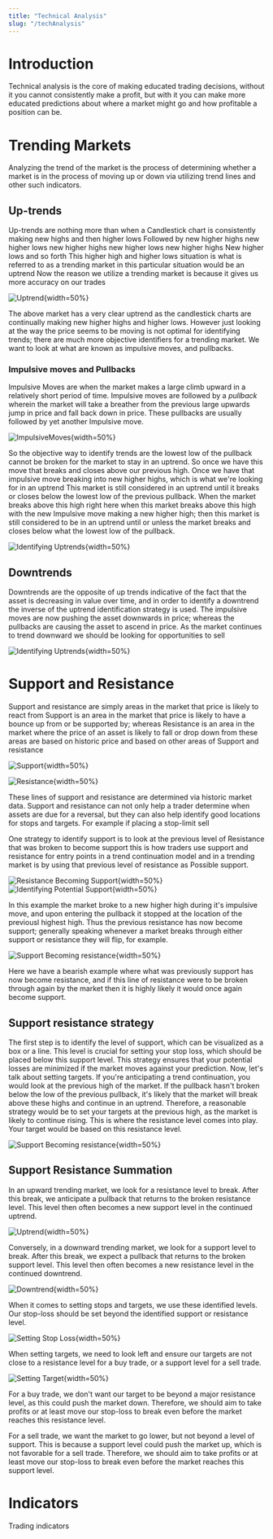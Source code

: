 ```yaml
---
title: "Technical Analysis"
slug: "/techAnalysis"
---
```



# Introduction 

Technical analysis is the core of making educated trading decisions, without it you cannot consistently make a profit, but with it you can make more educated predictions about where a market might go and how profitable a position can be. 

# Trending Markets 

Analyzing the trend of the market is the process of determining whether a market is in the process of moving up or down via utilizing trend lines and other such indicators. 

## Up-trends 

Up-trends are nothing more than when a Candlestick chart is consistently making new highs and then higher lows Followed by new higher highs new higher lows new higher highs new higher lows new higher highs New higher lows and so forth This higher high and higher lows situation is what is referred to as a trending market in this particular situation would be an uptrend Now the reason we utilize a trending market is because it gives us more accuracy on our trades

![Uptrend](/images/technical_Analysis/uptrend.png){width=50%}

The above market has a very clear uptrend as the candlestick charts are continually making new higher highs and higher lows. However just looking at the way the price seems to be moving is not optimal for identifying trends; there are much more objective identifiers for a trending market. We want to look at what are known as impulsive moves, and pullbacks. 

### Impulsive moves and Pullbacks 

Impulsive Moves are when the market makes a large climb upward in a relatively short period of time. Impulsive moves are followed by a _pullback_ wherein the market will take a breather from the previous large upwards jump in price and fall back down in price. These pullbacks are usually followed by yet another Impulsive move. 

![ImpulsiveMoves](/images/technical_Analysis/uptrend_impulsiveMoves&pullbacks.png){width=50%}

So the objective way to identify trends are the lowest low of the pullback cannot be broken for the market to stay in an uptrend. So once we have this move that breaks and closes above our previous high. Once we have that impulsive move breaking into new higher highs, which is what we're looking for in an uptrend This market is still considered in an uptrend until it breaks or closes below the lowest low of the previous pullback. When the market breaks above this high right here when this market breaks above this high with the new Impulsive move making a new higher high; then this market is still considered to be in an uptrend until or unless the market breaks and closes below what the lowest low of the pullback.

![Identifying Uptrends](/images/technical_Analysis/identifying_uptrends.png){width=50%}


## Downtrends 

Downtrends are the opposite of up trends indicative of the fact that the asset is decreasing in value over time, and in order to identify a downtrend the inverse of the uptrend identification strategy is used. The impulsive moves are now pushing the asset downwards in price; whereas the pullbacks are causing the asset to ascend in price. As the market continues to trend downward we should be looking for opportunities to sell 

![Identifying Uptrends](/images/technical_Analysis/IdentifyingDowntrends.png){width=50%}

# Support and Resistance 

Support and resistance are simply areas in the market that price is likely to react from Support is an area in the market that price is likely to have a bounce up from or be supported by; whereas Resistance is an area in the market where the price of an asset is likely to fall or drop down from these areas are based on historic price and based on other areas of Support and resistance

![Support](/images/technical_Analysis/support.png){width=50%}

![Resistance](/images/technical_Analysis/resistance.png){width=50%}


These lines of support and resistance are determined via historic market data. Support and resistance can not only help a trader determine when assets are due for a reversal, but they can also help identify good locations for stops and targets. For example if placing a stop-limit sell

One strategy to identify support is to look at the previous level of Resistance that was broken to become support this is how traders use support and resistance for entry points in a trend continuation model and in a trending market is by using that previous level of resistance as Possible support.

![Resistance Becoming Support](/images/technical_Analysis/resistance_becoming_support.png){width=50%}
![Identifying Potential Support](/images/technical_Analysis/resistance_becoming_support2.png){width=50%}

In this example the market broke to a new higher high during it's impulsive move, and upon entering the pullback it stopped at the location of the previousl highest high. Thus the previous resistance has now become support; generally speaking whenever a market breaks through either support or resistance they will flip, for example. 

![Support Becoming resistance](/images/technical_Analysis/bearish_example.png){width=50%}

Here we have a bearish example where what was previously support has now become resistance, and if this line of resistance were to be broken through again by the market then it is highly likely it would once again become support. 

## Support resistance strategy 

The first step is to identify the level of support, which can be visualized as a box or a line. This level is crucial for setting your stop loss, which should be placed below this support level. This strategy ensures that your potential losses are minimized if the market moves against your prediction. Now, let's talk about setting targets. If you're anticipating a trend continuation, you would look at the previous high of the market. If the pullback hasn't broken below the low of the previous pullback, it's likely that the market will break above these highs and continue in an uptrend. Therefore, a reasonable strategy would be to set your targets at the previous high, as the market is likely to continue rising. This is where the resistance level comes into play. Your target would be based on this resistance level.

![Support Becoming resistance](/images/technical_Analysis/support_resistance_Strategy.png){width=50%}


## Support Resistance Summation 


In an upward trending market, we look for a resistance level to break. After this break, we anticipate a pullback that returns to the broken resistance level. This level then often becomes a new support level in the continued uptrend.

![Uptrend](/images/technical_Analysis/Resistance->Support.png){width=50%}

Conversely, in a downward trending market, we look for a support level to break. After this break, we expect a pullback that returns to the broken support level. This level then often becomes a new resistance level in the continued downtrend.

![Downtrend](/images/technical_Analysis/Support->Resistance.png){width=50%}

When it comes to setting stops and targets, we use these identified levels. Our stop-loss should be set beyond the identified support or resistance level. 

![Setting Stop Loss](/images/technical_Analysis/SettingStopLoss.png){width=50%}

When setting targets, we need to look left and ensure our targets are not close to a resistance level for a buy trade, or a support level for a sell trade.

![Setting Target](/images/technical_Analysis/SettingTarget.png){width=50%}

For a buy trade, we don't want our target to be beyond a major resistance level, as this could push the market down. Therefore, we should aim to take profits or at least move our stop-loss to break even before the market reaches this resistance level.

For a sell trade, we want the market to go lower, but not beyond a level of support. This is because a support level could push the market up, which is not favorable for a sell trade. Therefore, we should aim to take profits or at least move our stop-loss to break even before the market reaches this support level.

# Indicators 


Trading indicators 
